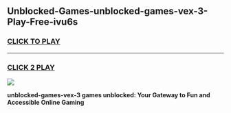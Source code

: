 
## Unblocked-Games-unblocked-games-vex-3-Play-Free-ivu6s
<h3>
<a href="https://premium76.site?title=unblocked-games-vex-3&ref=19M">CLICK TO PLAY</a></h3>
<hr>

<h3>
<a href="https://premium76.site?title=unblocked-games-vex-3&ref=19M">CLICK 2 PLAY</a>
  
</h3>

<a href="https://premium76.site?title=unblocked-games-vex-3&ref=19M"><img src="https://clearcache.store/games.png"></a>


**unblocked-games-vex-3 games unblocked: Your Gateway to Fun and Accessible Online Gaming**
